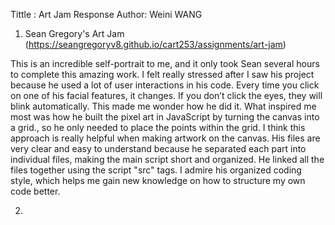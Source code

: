Tittle : Art Jam Response
Author: Weini WANG

1. Sean Gregory's Art Jam (https://seangregoryv8.github.io/cart253/assignments/art-jam)

This is an incredible self-portrait to me, and it only took Sean several hours to complete this amazing work. I felt really stressed after I saw his project because he used a lot of user interactions in his code. Every time you click on one of his facial features, it changes. If you don’t click the eyes, they will blink automatically. This made me wonder how he did it. What inspired me most was how he built the pixel art in JavaScript by turning the canvas into a grid., so he only needed to place the points within the grid. I think this approach is really helpful when making artwork on the canvas. His files are very clear and easy to understand because he separated each part into individual files, making the main script short and organized. He linked all the files together using the script "src" tags. I admire his organized coding style, which helps me gain new knowledge on how to structure my own code better.

2.

